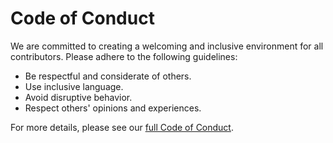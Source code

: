 # Code of Conduct

We are committed to creating a welcoming and inclusive environment for all contributors. Please adhere to the following guidelines:

- Be respectful and considerate of others.
- Use inclusive language.
- Avoid disruptive behavior.
- Respect others' opinions and experiences.

For more details, please see our [full Code of Conduct](https://www.contributor-covenant.org/).
